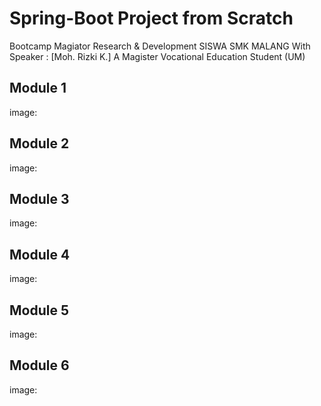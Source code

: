 # Spring-Boot Project from Scratch

Bootcamp Magiator Research & Development SISWA SMK MALANG
With Speaker : [Moh. Rizki K.]
 A Magister Vocational Education Student (UM)

## Module 1

image:

## Module 2

image:

## Module 3

image:

## Module 4

image:

## Module 5

image:

## Module 6

image:
